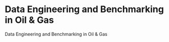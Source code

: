 # Data Engineering and Benchmarking in Oil & Gas

Data Engineering and Benchmarking in Oil &amp; Gas
